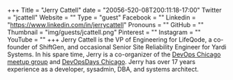+++
Title = "Jerry Cattell"
date = "20056-520-08T200:11:18-17:00"
Twitter = "jcattell"
Website = ""
Type = "guest"
Facebook = ""
Linkedin = "https://www.linkedin.com/in/jerrycattell"
Pronouns = ""
GitHub = ""
Thumbnail = "img/guests/jcattell.png"
Pinterest = ""
Instagram = ""
YouTube = ""
+++
Jerry Cattell is the VP of Engineering for LifeQode, a co-founder of ShiftGen, and occasional Senior Site Reliability Engineer for Yardi Systems. In his spare time, Jerry is a co-organizer of the [DevOps Chicago meetup group](http://meetup.com/devops) and [DevOpsDays Chicago](http://devopsdayschi.org). Jerry has over 17 years experience as a developer, sysadmin, DBA, and systems architect.
